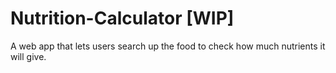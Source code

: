 # Nutrition-Calculator [WIP]
A web app that lets users search up the food to check how much nutrients it will give.
